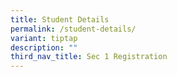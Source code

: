 ```yaml
---
title: Student Details
permalink: /student-details/
variant: tiptap
description: ""
third_nav_title: Sec 1 Registration
---
```

<p></p>
